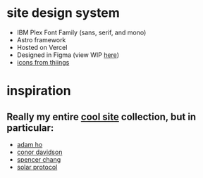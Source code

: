 # site design system

- IBM Plex Font Family (sans, serif, and mono)
- Astro framework
- Hosted on Vercel
- Designed in Figma (view WIP [here](https://www.figma.com/design/xWTp3sBNWIideHNi4UeQ0T/Personal-Site-v3--2025-?node-id=25-41&t=xoAPWl4EK625CsrC-1))
- [icons from thiings](https://www.thiings.co/things)

# inspiration

## Really my entire [cool site](https://sublime.app/collection/cool-sites-46ce) collection, but in particular:

- [adam ho](https://www.adamho.com/)
- [conor davidson](https://www.conordavidson.com/)
- [spencer chang](https://spencer.place/)
- [solar protocol](https://solarprotocol.net/)
